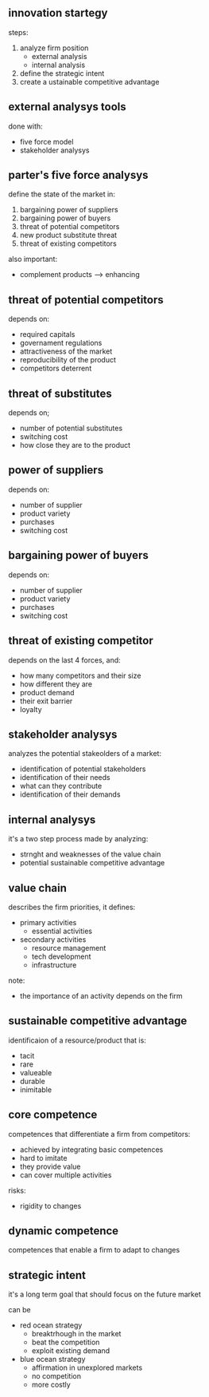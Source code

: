 ## innovation startegy

steps:
1. analyze firm position
    * external analysis
    * internal analysis
2. define the strategic intent
3. create a ustainable competitive advantage

## external analysys tools

done with:
* five force model
* stakeholder analysys

## parter's five force analysys

define the state of the market in:
1. bargaining power of suppliers
2. bargaining power of buyers
3. threat of potential competitors
4. new product substitute threat
5. threat of existing competitors

also important:
* complement products --> enhancing

## threat of potential competitors

depends on:
* required capitals
* governament regulations
* attractiveness of the market
* reproducibility of the product
* competitors deterrent

## threat of substitutes

depends on;
* number of potential substitutes
* switching cost
* how close they are to the product

## power of suppliers

depends on:
* number of supplier
* product variety
* purchases
* switching cost

## bargaining power of buyers

depends on:
* number of supplier
* product variety
* purchases
* switching cost

## threat of existing competitor

depends on the last 4 forces, and:
* how many competitors and their size
* how different they are
* product demand
* their exit barrier
* loyalty


## stakeholder analysys

analyzes the potential stakeolders of a market:
* identification of potential stakeholders
* identification of their needs
* what can they contribute
* identification of their demands

## internal analysys

it's a two step process made by analyzing:
* strnght and weaknesses of the value chain
* potential sustainable competitive advantage

## value chain

describes the firm priorities, it defines:
* primary activities 
    * essential activities
* secondary activities
    * resource management
    * tech development
    * infrastructure

note:
* the importance of an activity depends on the firm

## sustainable competitive advantage

identificaion of a resource/product that is:
* tacit
* rare
* valueable
* durable
* inimitable

## core competence

competences that differentiate a firm from competitors:
* achieved by integrating basic competences
* hard to imitate
* they provide value
* can cover multiple activities

risks:
* rigidity to changes

## dynamic competence

competences that enable a firm to adapt to changes

## strategic intent

it's a long term goal that should focus on the future market

can be
* red ocean strategy
    * breaktrhough in the market
    * beat the competition
    * exploit existing demand
* blue ocean strategy
    * affirmation in unexplored markets
    * no competition
    * more costly
